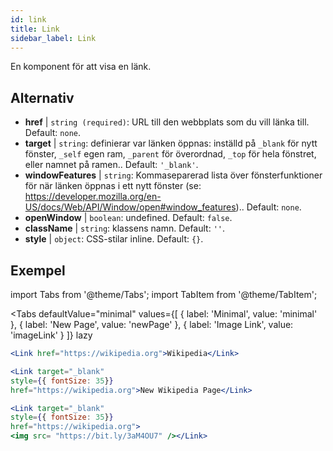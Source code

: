```yaml
---
id: link
title: Link
sidebar_label: Link
---
```


En komponent för att visa en länk.

## Alternativ

* __href__ | `string (required)`: URL till den webbplats som du vill länka till. Default: `none`.
* __target__ | `string`: definierar var länken öppnas: inställd på `_blank` för nytt fönster, `_self` egen ram, `_parent` för överordnad, `_top` för hela fönstret, eller namnet på ramen.. Default: `'_blank'`.
* __windowFeatures__ | `string`: Kommaseparerad lista över fönsterfunktioner för när länken öppnas i ett nytt fönster (se: https://developer.mozilla.org/en-US/docs/Web/API/Window/open#window_features).. Default: `none`.
* __openWindow__ | `boolean`: undefined. Default: `false`.
* __className__ | `string`: klassens namn. Default: `''`.
* __style__ | `object`: CSS-stilar inline. Default: `{}`.


## Exempel

import Tabs from '@theme/Tabs';
import TabItem from '@theme/TabItem';

<Tabs
    defaultValue="minimal"
    values={[
        { label: 'Minimal', value: 'minimal' },
        { label: 'New Page', value: 'newPage' },
        { label: 'Image Link', value: 'imageLink' }
    ]}
    lazy
>
<TabItem value="minimal">

```jsx live
<Link href="https://wikipedia.org">Wikipedia</Link>
```

</TabItem>

<TabItem value="newPage">

```jsx live
<Link target="_blank" 
style={{ fontSize: 35}}
href="https://wikipedia.org">New Wikipedia Page</Link>
```
</TabItem>

<TabItem value="imageLink">

```jsx live
<Link target="_blank" 
style={{ fontSize: 35}}
href="https://wikipedia.org">
<img src= "https://bit.ly/3aM4OU7" /></Link>
```

</TabItem>

</Tabs>
